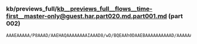 ### kb/previews_full/kb__previews_full__flows__time-first__master-only@guest.har.part020.md.part001.md (part 002)

```md
AAAEAAAAA/P8AAAD/AAEHAQAAAAAAAAIAAAD8/wD/BQEAAh0DAAEBAAAAAAAAAAD/AAAAAAAAAAAAAAD/AAAAAAAAAA
```

```

